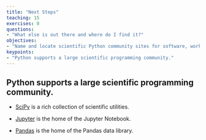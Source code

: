```yaml
---
title: "Next Steps"
teaching: 15
exercises: 0
questions:
- "What else is out there and where do I find it?"
objectives:
- "Name and locate scientific Python community sites for software, workshops, and help."
keypoints:
- "Python supports a large scientific programming community."
---
```

## Python supports a large scientific programming community.

*   [SciPy](scipy.org) is a rich collection of scientific utilities.

*   [Jupyter](jupyter.org) is the home of the Jupyter Notebook.

*   [Pandas](pandas.pydata.org) is the home of the Pandas data library.
